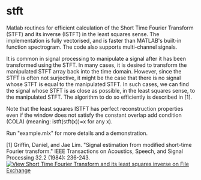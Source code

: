 # stft
Matlab routines for efficient calculation of the Short Time Fourier Transform (STFT) and its inverse (ISTFT) in the least squares sense. The implementation is fully vectorised, and is faster than MATLAB's built-in function spectrogram. The code also supports multi-channel signals.

It is common in signal processing to manipulate a signal after it has been transformed using the STFT.
In many cases, it is desired to transform the manipulated STFT array back into the time domain.
However, since the STFT is often not surjective, it might be the case that there is no signal whose STFT is equal to the manipulated STFT.
In such cases, we can find the signal whose STFT is as close as possible, in the least squares sense, to the manipulated STFT.
The algorithm to do so efficiently is described in [1].

Note that the least squares ISTFT has perfect reconstruction properties even if the window does not satisfy the constant overlap add condition (COLA)
(meaning: istft(stft(x))=x for any x).

Run "example.mlx" for more details and a demonstration.

[1] Griffin, Daniel, and Jae Lim. "Signal estimation from modified short-time Fourier transform." IEEE Transactions on Acoustics, Speech, and Signal Processing 32.2 (1984): 236-243.
[![View Short Time Fourier Transform and its least squares inverse on File Exchange](https://www.mathworks.com/matlabcentral/images/matlab-file-exchange.svg)](https://www.mathworks.com/matlabcentral/fileexchange/73475-short-time-fourier-transform-and-its-least-squares-inverse)